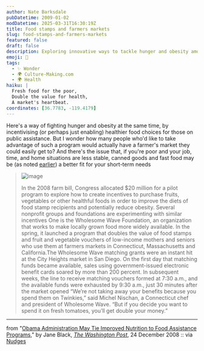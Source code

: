 ```yaml
---
author: Nate Barksdale
pubDatetime: 2009-01-02
modDatetime: 2025-03-31T16:30:19Z
title: Food stamps and farmers markets
slug: food-stamps-and-farmers-markets
featured: false
draft: false
description: Exploring innovative ways to tackle hunger and obesity among food stamp recipients through incentives that promote fresh produce.
emoji: 🥦
tags:
  - ✨ Wonder
  - 🌍 Culture-Making.com
  - 🌍 Health
haiku: |
  Fresh food for the poor,  
  Double the value for health,  
  A market's heartbeat.
coordinates: [36.7783, -119.4179]
---
```


Here's a way of fighting hunger and obesity at the same time, by incentivising (or perhaps just enabling) healthier food choices for those on public assistance. But I wonder how many people who'd like to take advantage of such a program would actually have a farmer's market they could easily get to? And there's the issue that, if you're poor and your job, time, and home situations are less stable, canned goods and fast food may be (as noted [earlier](http://www.culture-making.com/post/the_food_here_is_awful/)) a better fit for your short-term needs

> ![image](http://culture-making.com/media/PH2008122302669_210.jpg)
>
> In the 2008 farm bill, Congress allocated $20 million for a pilot program to explore how to create incentives to purchase fruits, vegetables or other healthful foods in order to improve the diets of food stamp recipients and potentially reduce obesity. Several nonprofit groups and foundations are experimenting with similar incentives
> One is the Wholesome Wave Foundation, an organization that works to make locally grown food more widely available. In the spring, it launched a program that doubles the value of food stamps and fruit and vegetable vouchers of low-income mothers and seniors who use them at farmers markets in Connecticut, Massachusetts and California.The Wholesome Wave matching grants were an instant hit at the City Heights market in San Diego. On the first day that matching funds became available, sales using government-issued electronic benefit cards soared by more than 200 percent. In subsequent weeks, the line to receive matching vouchers formed at 7:30 a.m., and the available funds were exhausted by 9:30 a.m., just 30 minutes after the market opened
> “We’re not taking away your benefits because you spend them on Twinkies,” said Michel Nischan, a Connecticut chef and president of Wholesome Wave. “But if you decide you want to spend it on fresh tomatoes, you’ll get double your money.”

---

from "[Obama Administration May Tie Improved Nutrition to Food Assistance Programs](https://www.google.com/search?q=%22Obama%20Administration%20May%20Tie%20Improved%20Nutrition%20to%20Food%20Assistance%20Programs%22%20washingtonpost.com)," by Jane Black, [_The Washington Post_](https://www.google.com/search?q=%22_The%20Washington%20Post_%22%20washingtonpost.com), 24 December 2008 :: via [Nudges](http://nudges.wordpress.com/2008/12/29/farmers-market-nudges/)

